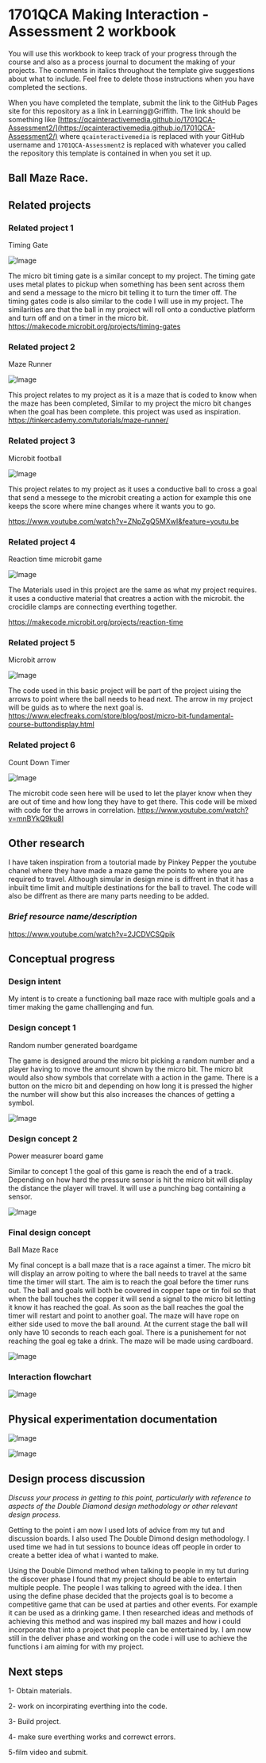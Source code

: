 # 1701QCA Making Interaction - Assessment 2 workbook

You will use this workbook to keep track of your progress through the course and also as a process journal to document the making of your projects. The comments in italics throughout the template give suggestions about what to include. Feel free to delete those instructions when you have completed the sections.

When you have completed the template, submit the link to the GitHub Pages site for this repository as a link in Learning@Griffith. The link should be something like [https://qcainteractivemedia.github.io/1701QCA-Assessment2/](https://qcainteractivemedia.github.io/1701QCA-Assessment2/) where `qcainteractivemedia` is replaced with your GitHub username and `1701QCA-Assessment2` is replaced with whatever you called the repository this template is contained in when you set it up.

## Ball Maze Race. ##

## Related projects ##

### Related project 1 ###
Timing Gate

![Image](a1.JPG)

The micro bit timing gate is a similar concept to my project. The timing gate uses metal plates to pickup when something has been sent across them  and send a message to the micro bit telling it to turn the timer off.  The timing gates code is also similar to the code I will use in my project. The similarities are that the ball in my project will roll onto a conductive platform and turn off and on a timer in the micro bit.
https://makecode.microbit.org/projects/timing-gates

### Related project 2 ###
 Maze Runner
 
 ![Image](a2.JPG)
 
This project relates to my project as it is a maze that is coded to know when the maze has been completed, Similar to my project the micro bit changes when the goal has been complete. this project was used as inspiration.  
https://tinkercademy.com/tutorials/maze-runner/

### Related project 3 ###
Microbit football

![Image](a3.JPG)

This project relates to my project as it uses a conductive ball to cross a goal that send a messege to the microbit creating a action for example this one keeps the score where mine changes where it wants you to go. 

https://www.youtube.com/watch?v=ZNpZgQ5MXwI&feature=youtu.be
### Related project 4 ###
Reaction time microbit game

![Image](a4.JPG)

The Materials used in this project are the same as what my project requires. it uses a conductive material that creatres a action with the microbit. the crocidile clamps are connecting everthing together. 

https://makecode.microbit.org/projects/reaction-time

### Related project 5 ###
Microbit arrow

![Image](a5.JPG)

The code used in this basic project will be part of the project uising the arrows to point where the ball needs to head next. The arrow in my project will be guids as to where the next goal is. 
https://www.elecfreaks.com/store/blog/post/micro-bit-fundamental-course-buttondisplay.html

### Related project 6 ###
Count Down Timer

![Image](a6.JPG)

The microbit code seen here will be used to let the player know when they are out of time and how long they have to get there. This code will be mixed with code for the arrows in correlation. 
https://www.youtube.com/watch?v=mnBYkQ9ku8I






## Other research ##
I have taken inspiration from a toutorial made by Pinkey Pepper the youtube chanel where they have made a maze game the points to where you are required to travel. Although simular in design mine is diffrent in that it has a inbuilt time limit and multiple destinations for the ball to travel. The code will also be diffrent as there are many parts needing to  be added.

### *Brief resource name/description* ###

https://www.youtube.com/watch?v=2JCDVCSQpik

## Conceptual progress ##

### Design intent ###
My intent is to create a functioning ball maze race with multiple goals and a timer making the game challlenging and fun. 

### Design concept 1 ###

Random number generated boardgame

The game is designed around the micro bit picking a random number and a player having to move the amount shown by the micro bit.  The micro bit would also show symbols that correlate with a action in the game.  There is a button on the micro bit and depending on how long it is pressed the higher the number will show but this also increases the chances of getting a symbol. 

![Image](a7.JPG)

### Design concept 2 ###
Power measurer board game

Similar to concept 1 the goal of this game is reach the end of a track. Depending on how hard the pressure sensor is hit the micro bit will display the distance the player will travel.  It will use a punching bag containing a sensor.

![Image](a8.JPG)

### Final design concept ###
Ball Maze Race

My final concept is a ball maze that is a race against a timer.  The micro bit will display an arrow poiting to where the ball needs to travel at the same time the timer will start.  The aim is to reach the goal before the timer runs out.  The ball and goals will both be covered in copper tape or tin foil so that when the ball touches the copper it will send a signal to the micro bit letting it know it has reached the goal. As soon as the ball reaches the goal the timer will restart and point to another goal.  The maze will have rope on either side used to move the ball around. At the current stage the ball will only have 10 seconds to reach each goal. There is a punishement for not reaching the goal eg take a drink. The maze will be made using cardboard. 

![Image](a9.JPG)

### Interaction flowchart ###


![Image](a10.JPG)

## Physical experimentation documentation ##


![Image](a11.JPG)


![Image](a12.JPG)

## Design process discussion ##
*Discuss your process in getting to this point, particularly with reference to aspects of the Double Diamond design methodology or other relevant design process.*

Getting to the point i am now I used lots of advice from my tut and discussion boards. I also used The Double Dimond design methodology.
I used time we had in tut sessions to bounce ideas off people in order to create a better idea of what i wanted to make. 

Using the Double Dimond method when talking to people in my tut  during the discover phase I found that my project should be able to entertain multiple people. The people I was talking to agreed with the idea. I then using the define phase decided that the  projects goal is to become a competitive game that can be used at parties and other events. For example it can be used as a drinking game.
I then researched ideas and methods of achieving this method and was inspired my ball mazes and how i could incorporate that into a project that people can be entertained by.  I am now still in the deliver phase and working on the code i will use to achieve the functions i am aiming for with my project.

## Next steps ##
1- Obtain materials.

2- work on incorpirating everthing into the code.

3- Build project.

4- make sure everthing works and correwct errors.

5-film video and submit.
